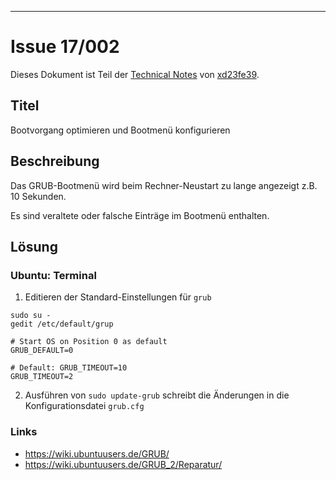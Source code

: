[IMG001]: res/md.png
[LNK001]: ../../README.md
[LNK002]: xd23fe39@yahoo.de

* * *

# Issue 17/002

Dieses Dokument ist Teil der [Technical Notes][LNK001] von [xd23fe39][LNK002].

## Titel

Bootvorgang optimieren und Bootmenü konfigurieren

## Beschreibung

Das GRUB-Bootmenü wird beim Rechner-Neustart zu lange angezeigt z.B. 10 Sekunden.

Es sind veraltete oder falsche Einträge im Bootmenü enthalten.

## Lösung

### Ubuntu: Terminal

1. Editieren der Standard-Einstellungen für `grub`

  ```
  sudo su -
  gedit /etc/default/grup
  ```

  ```
  # Start OS on Position 0 as default
  GRUB_DEFAULT=0

  # Default: GRUB_TIMEOUT=10
  GRUB_TIMEOUT=2
  ```

2. Ausführen von `sudo update-grub` schreibt die Änderungen in die Konfigurationsdatei
`grub.cfg`


### Links

- <https://wiki.ubuntuusers.de/GRUB/>
- <https://wiki.ubuntuusers.de/GRUB_2/Reparatur/>
